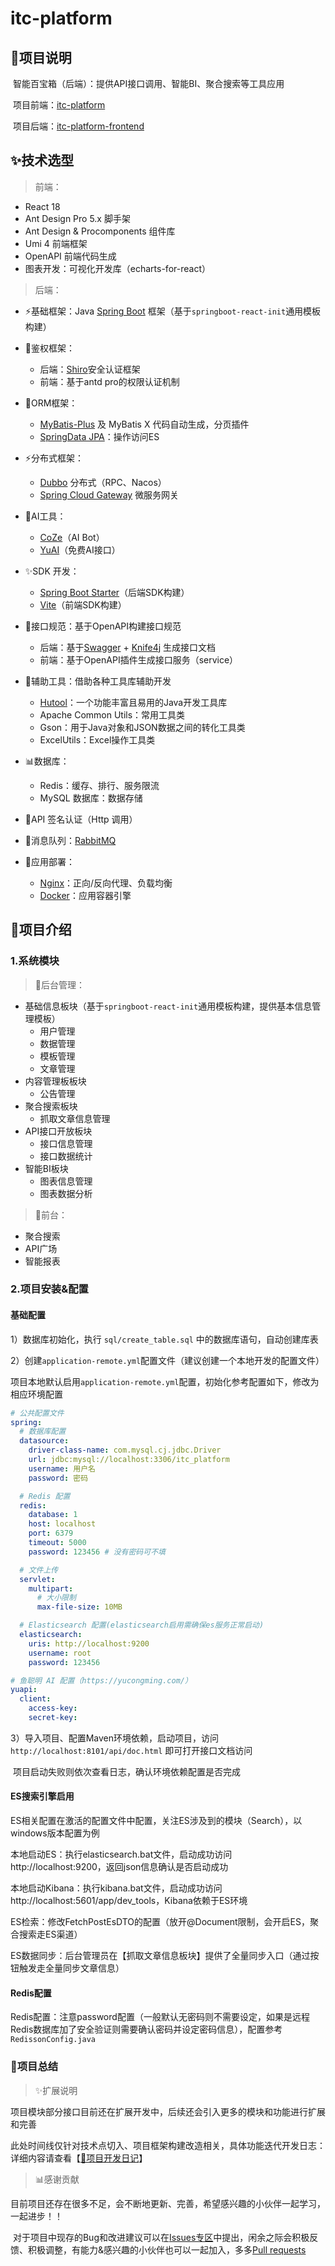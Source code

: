 # itc-platform




## 🍚项目说明

​	智能百宝箱（后端）：提供API接口调用、智能BI、聚合搜索等工具应用

​	项目前端：[itc-platform](https://github.com/holic-x/itc-platform)

​	项目后端：[itc-platform-frontend](https://github.com/holic-x/itc-platform-frontend)



## ✨技术选型

> 前端：

- React 18
- Ant Design Pro 5.x 脚手架
- Ant Design & Procomponents 组件库
- Umi 4 前端框架
- OpenAPI 前端代码生成
- 图表开发：可视化开发库（echarts-for-react）



> 后端：

- ⚡基础框架：Java [Spring Boot](https://spring.io/projects/spring-boot) 框架（基于`springboot-react-init`通用模板构建）
- 👀鉴权框架：
  - 后端：[Shiro](https://shiro.apache.org/)安全认证框架
  - 前端：基于antd pro的权限认证机制

- 🚀ORM框架：
  - [MyBatis-Plus](http://www.mybatis.org/mybatis-3/zh/index.html) 及 MyBatis X 代码自动生成，分页插件
  - [SpringData JPA](https://spring.p2hp.com/projects/spring-data-jpa.html)：操作访问ES

- ⚡分布式框架：
  - [Dubbo](https://cn.dubbo.apache.org/zh-cn/) 分布式（RPC、Nacos）
  - [Spring Cloud Gateway](https://cloud.spring.io/spring-cloud-gateway/reference/html/) 微服务网关

- 🌈AI工具：
  - [CoZe](https://www.coze.cn/home)（AI Bot）
  - [YuAI](https://www.yucongming.com/)（免费AI接口）

- ✨SDK 开发：
  - [Spring Boot Starter](https://spring.io/projects/spring-boot)（后端SDK构建）
  - [Vite](https://vitejs.cn/vite3-cn/)（前端SDK构建）

- 🍉接口规范：基于OpenAPI构建接口规范
  - 后端：基于[Swagger](https://swagger.io/) + [Knife4j](https://doc.xiaominfo.com/docs/quick-start) 生成接口文档
  - 前端：基于OpenAPI插件生成接口服务（service）

- 🦪辅助工具：借助各种工具库辅助开发
  - [Hutool](https://www.hutool.cn/)：一个功能丰富且易用的Java开发工具库
  - Apache Common Utils：常用工具类
  - Gson：用于Java对象和JSON数据之间的转化工具类
  - ExcelUtils：Excel操作工具类

- 📊数据库：
  - Redis：缓存、排行、服务限流
  - MySQL 数据库：数据存储


- 🎰API 签名认证（Http 调用）
- 🍚消息队列：[RabbitMQ](https://www.rabbitmq.com/)
- 🔔应用部署：
  - [Nginx](https://www.nginx-cn.net/)：正向/反向代理、负载均衡
  - [Docker](https://www.docker.com/)：应用容器引擎



## 🚀项目介绍

### 1.系统模块

> 🔔后台管理：

- 基础信息板块（基于`springboot-react-init`通用模板构建，提供基本信息管理模板）
  - 用户管理
  - 数据管理
  - 模板管理
  - 文章管理
- 内容管理板板块
  - 公告管理
- 聚合搜索板块
  - 抓取文章信息管理
- API接口开放板块
  - 接口信息管理
  - 接口数据统计
- 智能BI板块
  - 图表信息管理
  - 图表数据分析



> 🚀前台：

- 聚合搜索
- API广场
- 智能报表





### 2.项目安装&配置

#### 基础配置

1）数据库初始化，执行 `sql/create_table.sql` 中的数据库语句，自动创建库表



2）创建`application-remote.yml`配置文件（建议创建一个本地开发的配置文件）

​	项目本地默认启用`application-remote.yml`配置，初始化参考配置如下，修改为相应环境配置

```yml
# 公共配置文件
spring:
  # 数据库配置
  datasource:
    driver-class-name: com.mysql.cj.jdbc.Driver
    url: jdbc:mysql://localhost:3306/itc_platform
    username: 用户名
    password: 密码

  # Redis 配置
  redis:
    database: 1
    host: localhost
    port: 6379
    timeout: 5000
    password: 123456 # 没有密码可不填

  # 文件上传
  servlet:
    multipart:
      # 大小限制
      max-file-size: 10MB

  # Elasticsearch 配置(elasticsearch启用需确保es服务正常启动)
  elasticsearch:
    uris: http://localhost:9200
    username: root
    password: 123456

# 鱼聪明 AI 配置（https://yucongming.com/）
yuapi:
  client:
    access-key: 
    secret-key: 
```



3）导入项目、配置Maven环境依赖，启动项目，访问 `http://localhost:8101/api/doc.html` 即可打开接口文档访问

​	项目启动失败则依次查看日志，确认环境依赖配置是否完成





#### ES搜索引擎启用

​	ES相关配置在激活的配置文件中配置，关注ES涉及到的模块（Search），以windows版本配置为例

​	本地启动ES：执行elasticsearch.bat文件，启动成功访问http://localhost:9200，返回json信息确认是否启动成功

​	本地启动Kibana：执行kibana.bat文件，启动成功访问http://localhost:5601/app/dev_tools，Kibana依赖于ES环境

​	ES检索：修改FetchPostEsDTO的配置（放开@Document限制，会开启ES，聚合搜索走ES渠道）

​	ES数据同步：后台管理员在【抓取文章信息板块】提供了全量同步入口（通过按钮触发走全量同步文章信息）



#### Redis配置

​	Redis配置：注意password配置（一般默认无密码则不需要设定，如果是远程Redis数据库加了安全验证则需要确认密码并设定密码信息），配置参考`RedissonConfig.java`





### 🧱项目总结

> ✨扩展说明

​	项目模块部分接口目前还在扩展开发中，后续还会引入更多的模块和功能进行扩展和完善

​	此处时间线仅针对技术点切入、项目框架构建改造相关，具体功能迭代开发日志：详细内容请查看【[🔎项目开发日记](https://github.com/holic-x/itc-platform/blob/main/docs/%E9%A1%B9%E7%9B%AE%E5%BC%80%E5%8F%91%E6%97%A5%E8%AE%B0.md)】







> 📊感谢贡献

​	目前项目还存在很多不足，会不断地更新、完善，希望感兴趣的小伙伴一起学习，一起进步！！

​	对于项目中现存的Bug和改进建议可以在[Issues专区](https://github.com/holic-x/itc-platform/issues)中提出，闲余之际会积极反馈、积极调整，有能力&感兴趣的小伙伴也可以一起加入，多多[Pull requests](https://github.com/isxiaochen/Chen-Search-frontend/pulls)

​	
